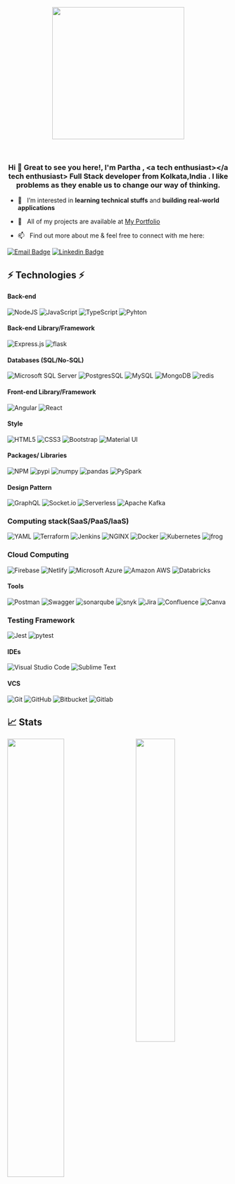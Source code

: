 <p align="center" width="100%">
    <img width="300" src="https://github.com/kiranjolisa/kiranjolisa/raw/main/code.gif?raw=true">
</p>
<br>
<h3 align="center">Hi 👋 Great to see you here!, I'm Partha , &#60;a tech enthusiast&#62;&#60;/a tech enthusiast&#62; Full Stack developer from Kolkata,India . I like problems as they enable us to change our way of thinking.</h3>


 - 👀 &nbsp; I’m interested in **learning technical stuffs** and **building real-world applications**

 - 🌱 &nbsp; All of my projects are available at [My Portfolio](https://partha-saha-portfolio.netlify.app/)

 - 📫 &nbsp; Find out more about me & feel free to connect with me here:

[![Email Badge](https://img.shields.io/badge/-Email-c14438?style=flat-square&logo=Gmail&logoColor=white&link=mailto:psaha.bdn9@gmail.com)](mailto:psaha.bdn9@gmail.com)
[![Linkedin Badge](https://img.shields.io/badge/-LinkedIn-blue?style=flat-square&logo=Linkedin&logoColor=white&link=https://www.linkedin.com/in/partha-saha-52446216b/)](https://www.linkedin.com/in/partha-saha-52446216b/)


<!-- ## 👨🏻‍💻 Coding Profiles

[![LeetCode](https://img.shields.io/badge/-LeetCode-FFA116?style=flat-square&logo=LeetCode&logoColor=black)](profile-link)
[![CodeChef](https://img.shields.io/badge/-CodeChef-5B4638?style=flat-square&logo=CodeChef&logoColor=white)](profile-link) -->

## ⚡ Technologies ⚡ 

#### Back-end 
![NodeJS](https://img.shields.io/badge/node.js-6DA55F?style=for-the-badge&logo=node.js&logoColor=white)
![JavaScript](https://img.shields.io/badge/javascript-%23323330.svg?style=for-the-badge&logo=javascript&logoColor=%23F7DF1E)
![TypeScript](https://img.shields.io/badge/typescript-%23007ACC.svg?style=for-the-badge&logo=typescript&logoColor=white)
![Pyhton](https://img.shields.io/badge/Pyhton-3776AB?style=for-the-badge&logo=Pyhton&logo=Pyhton)

#### Back-end Library/Framework
![Express.js](https://img.shields.io/badge/express.js-%23404d59.svg?style=for-the-badge&logo=express&logoColor=%2361DAFB)
![flask](https://img.shields.io/badge/flask-000000?style=for-the-badge&logo=flask&logo=Pyhton)

#### Databases (SQL/No-SQL)
![Microsoft SQL Server](https://img.shields.io/badge/Microsoft%20SQL%20Server-CC2927?style=for-the-badge&logo=MicrosoftSQLServer&logoColor=white)
![PostgresSQL](https://img.shields.io/badge/PostgreSQL-4169E9?style=for-the-badge&logo=PostgreSQL&logoColor=white)
![MySQL](https://img.shields.io/badge/MySQL-4479A1?style=for-the-badge&logo=MySQL&logoColor=white)
![MongoDB](https://img.shields.io/badge/MongoDB-%234ea94b.svg?style=for-the-badge&logo=mongodb&logoColor=white)
![redis](https://img.shields.io/badge/redis-FF4438.svg?style=for-the-badge&logo=redis&logoColor=white)

#### Front-end Library/Framework
![Angular](https://img.shields.io/badge/Angular-DD0031?style=for-the-badge&logo=angular&logoColor=white)
![React](https://img.shields.io/badge/react-%2320232a.svg?style=for-the-badge&logo=react&logoColor=%2361DAFB)

#### Style
![HTML5](https://img.shields.io/badge/html5-%23E34F26.svg?style=for-the-badge&logo=html5&logoColor=white)
![CSS3](https://img.shields.io/badge/css3-%231572B6.svg?style=for-the-badge&logo=css3&logoColor=white)
![Bootstrap](https://img.shields.io/badge/bootstrap-%23563D7C.svg?style=for-the-badge&logo=bootstrap&logoColor=white)
![Material UI](https://img.shields.io/badge/materialui-%230081CB.svg?style=for-the-badge&logo=material-ui&logoColor=white)

#### Packages/ Libraries 
![NPM](https://img.shields.io/badge/NPM-%23000000.svg?style=for-the-badge&logo=npm&logoColor=white)
![pypi](https://img.shields.io/badge/pypi-3775A9.svg?style=for-the-badge&logo=pypi&logoColor=white)
![numpy](https://img.shields.io/badge/numpy-013243?style=for-the-badge&logo=numpy&logoColor=black)
![pandas](https://img.shields.io/badge/pandas-150458?style=for-the-badge&logo=pandas&logoColor=black)
![PySpark](https://img.shields.io/badge/PySpark-E25A1C?style=for-the-badge&logo=PySpark&logoColor=white)


#### Design Pattern
![GraphQL](https://img.shields.io/badge/GraphQL-E10098?style=for-the-badge&logo=GraphQL&logoColor=white)
![Socket.io](https://img.shields.io/badge/Socket.io-010101?style=for-the-badge&logo=Socket.io&logoColor=white)
![Serverless](https://img.shields.io/badge/serverless#FD5750?style=flat-square&logo=serverless)
![Apache Kafka](https://img.shields.io/badge/Apache%20Kafka-231F20?style=flat-square&logo=ApacheKafka)


### Computing stack(SaaS/PaaS/IaaS)
![YAML](https://img.shields.io/badge/yaml-D24939?style=for-the-badge&logo=yaml&logoColor=black)
![Terraform](https://img.shields.io/badge/terraform-844FBA?style=for-the-badge&logo=terraform&logoColor=black)
![Jenkins](https://img.shields.io/badge/jenkins-D24939?style=for-the-badge&logo=jenkins&logoColor=black)
![NGINX](https://img.shields.io/badge/NGINX-009639?style=for-the-badge&logo=NGINX&logoColor=white)
![Docker](https://img.shields.io/badge/Docker-2496ED?style=for-the-badge&logo=Docker&logoColor=white)
![Kubernetes](https://img.shields.io/badge/kubernetes-326CE5?style=for-the-badge&logo=kubernetes&logoColor=white)
![jfrog](https://img.shields.io/badge/jfrog-40BE46?style=for-the-badge&logo=jfrog&logoColor=white)


### Cloud Computing
![Firebase](https://img.shields.io/badge/firebase-%23039BE5.svg?style=for-the-badge&logo=firebase)
![Netlify](https://img.shields.io/badge/netlify-%23000000.svg?style=for-the-badge&logo=netlify&logoColor=#00C7B7)
![Microsoft Azure](https://img.shields.io/badge/Microsoft%20Azure-0078D4?style=for-the-badge&logo=Microsoft-Azure)
![Amazon AWS](https://img.shields.io/badge/Amazon%20AWS-232F3E?style=for-the-badge&logo=amazon-aws)
![Databricks](https://img.shields.io/badge/databricks-FF3621?style=for-the-badge&logo=databricks)

#### Tools
![Postman](https://img.shields.io/badge/Postman-FF6C37?style=for-the-badge&logo=postman&logoColor=white)
![Swagger](https://img.shields.io/badge/Swagger-85EA2D?style=for-the-badge&logo=swagger&logoColor=white)
![sonarqube](https://img.shields.io/badge/sonarqube-4E9BCD?style=for-the-badge&logo=sonarqube&logoColor=white)
![snyk](https://img.shields.io/badge/snyk-4C4A73?style=for-the-badge&logo=snyk&logoColor=white)
![Jira](https://img.shields.io/badge/Jira-0052CC?style=for-the-badge&logo=Jira&logoColor=white)
![Confluence](https://img.shields.io/badge/Confluence-172B4D?style=for-the-badge&logo=Confluence&logoColor=white)
![Canva](https://img.shields.io/badge/Canva-%2300C4CC.svg?style=for-the-badge&logo=Canva&logoColor=white)

### Testing Framework
![Jest](https://img.shields.io/badge/Jest-C21325?style=for-the-badge&logo=Jest&logoColor=white)
![pytest](https://img.shields.io/badge/pytest-0A9EDC?style=for-the-badge&logo=pytest&logoColor=white)

#### IDEs
![Visual Studio Code](https://img.shields.io/badge/Visual%20Studio%20Code-0078d7.svg?style=for-the-badge&logo=visual-studio-code&logoColor=white)
![Sublime Text](https://img.shields.io/badge/sublime_text-%23575757.svg?style=for-the-badge&logo=sublime-text&logoColor=important)

#### VCS
![Git](https://img.shields.io/badge/git-%23F05033.svg?style=for-the-badge&logo=git&logoColor=white)
![GitHub](https://img.shields.io/badge/github-%23121011.svg?style=for-the-badge&logo=github&logoColor=white)
![Bitbucket](https://img.shields.io/badge/bitbucket-0052CC?style=for-the-badge&logo=Bitbucket)
![Gitlab](https://img.shields.io/badge/gitlab-FC6D26?style=for-the-badge&logo=Gitlab)

<!-- copy icon from: https://simpleicons.org/ -->

## 📈 Stats
<a href="#">
  <img align="left" src="https://github-readme-stats.vercel.app/api?username=partha99saha&show_icons=true&count_private=true&theme=github_dark&bg_color=00000000&border_radius=6px&border_color=30363d" width="50.5%" />
</a>

<a href="#" style="margin-bottom:15px">
  <img align="right" src="https://github-readme-stats.vercel.app/api/top-langs/?username=partha99saha&count_private=true&theme=github_dark&layout=compact&bg_color=00000000&border_radius=6px&border_color=30363d" width="42%" />
</a>

<br/>
<br/>
<br/>
<br/>

